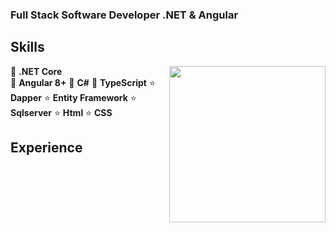 ### Full Stack Software Developer .NET & Angular

## Skills
<img src="https://user-images.githubusercontent.com/10377511/167936654-6b7f3402-20e4-4f81-a0fe-939c7bff8b5d.gif" align="right" width="250" height="250"/>

:star2: **.NET Core** <br>
:star2: **Angular 8+**
:star2: **C#**
:star2: **TypeScript**
:star: **Dapper**
:star: **Entity Framework**
:star: **Sqlserver**
:star: **Html**
:star: **CSS**

## Experience





<!-- **leoramos182/leoramos182** is a ✨ _special_ ✨ repository because its `README.md` (this file) appears on your GitHub profile.

Here are some ideas to get you started:

- 🔭 I’m currently working on ...
- 🌱 I’m currently learning ...
- 👯 I’m looking to collaborate on ...
- 🤔 I’m looking for help with ...
- 💬 Ask me about ...
- 📫 How to reach me: ...
- 😄 Pronouns: ...
- ⚡ Fun fact: ...
-->
